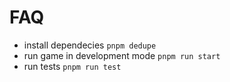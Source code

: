 # FAQ

- install dependecies `pnpm dedupe`
- run game in development mode `pnpm run start`
- run tests `pnpm run test`
